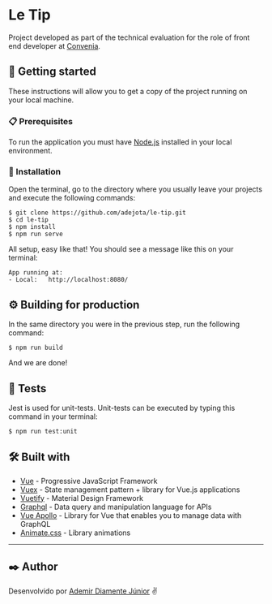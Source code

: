 # Le Tip

Project developed as part of the technical evaluation for the role of front end developer at [Convenia](https://www.convenia.com.br/).

## 🚀 Getting started

These instructions will allow you to get a copy of the project running on your local machine.

### 📋 Prerequisites

To run the application you must have [Node.js](https://nodejs.org/en/) installed in your local environment.

### 🔧 Installation

Open the terminal, go to the directory where you usually leave your projects and execute the following commands:

```
$ git clone https://github.com/adejota/le-tip.git
$ cd le-tip
$ npm install
$ npm run serve
```

All setup, easy like that! You should see a message like this on your terminal:
```
App running at:
- Local:   http://localhost:8080/
```

## ⚙️ Building for production

In the same directory you were in the previous step, run the following command:
```
$ npm run build
```
And we are done!

## 💉 Tests

Jest is used for unit-tests.
Unit-tests can be executed by typing this command in your terminal:
```
$ npm run test:unit
```

## 🛠️ Built with

* [Vue](https://vuejs.org/) - Progressive JavaScript Framework
* [Vuex](https://apollo.vuejs.org/) - State management pattern + library for Vue.js applications
* [Vuetify](https://vuetifyjs.com/en/) - Material Design Framework
* [Graphql](https://apollo.vuejs.org/) - Data query and manipulation language for APIs
* [Vue Apollo](https://apollo.vuejs.org/) - Library for Vue that enables you to manage data with GraphQL
* [Animate.css](https://apollo.vuejs.org/) - Library animations
---

## ✒️ Author

Desenvolvido por [Ademir Diamente Júnior](https://github.com/adejota) ✌